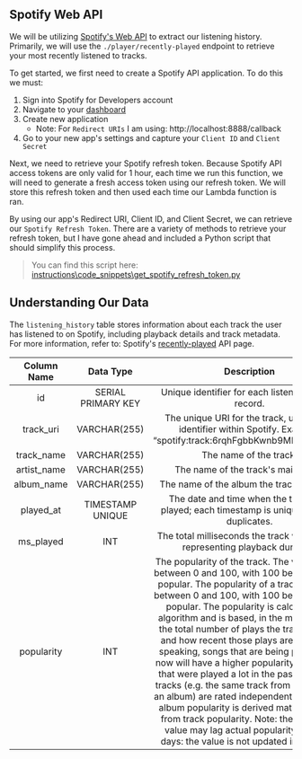 ## Spotify Web API

We will be utilizing [Spotify's Web API](https://developer.spotify.com/documentation/web-api) to extract our listening history. Primarily, we will use the `./player/recently-played` endpoint to retrieve your most recently listened to tracks. 

To get started, we first need to create a Spotify API application. To do this we must:
1. Sign into Spotify for Developers account
1. Navigate to your [dashboard](https://developer.spotify.com/dashboard)
1. Create new application
    * Note: For `Redirect URIs` I am using: http://localhost:8888/callback  
1. Go to your new app's settings and capture your `Client ID` and `Client Secret`


Next, we need to retrieve your Spotify refresh token. Because Spotify API access tokens are only valid for 1 hour, each time we run this function, we will need to generate a fresh access token using our refresh token. We will store this refresh token and then used each time our Lambda function is ran.

By using our app's Redirect URI, Client ID, and Client Secret, we can retrieve our `Spotify Refresh Token`. There are a variety of methods to retrieve your refresh token, but I have gone ahead and included a Python script that should simplify this process.

> You can find this script here: [instructions\code_snippets\get_spotify_refresh_token.py](instructions/code_snippets/get_spotify_refresh_token.py)


## Understanding Our Data

The `listening_history` table stores information about each track the user has listened to on Spotify, including playback details and track metadata. 
For more information, refer to: Spotify's [recently-played](https://developer.spotify.com/documentation/web-api/reference/get-recently-played)
API page.


| Column Name |   Data Type  |                                                                                                                                                                                                                                                                                                                                                                                   Description                                                                                                                                                                                                                                                                                                                                                                                   |   |   |
|:-----------:|:------------:|:-------------------------------------------------------------------------------------------------------------------------------------------------------------------------------------------------------------------------------------------------------------------------------------------------------------------------------------------------------------------------------------------------------------------------------------------------------------------------------------------------------------------------------------------------------------------------------------------------------------------------------------------------------------------------------------------------------------------------------------------------------------------------------:|---|---|
| id          | SERIAL PRIMARY KEY       | Unique identifier for each listening history record.                                                                                                                                                                                                                                                                                                                                                                                                                                                                                                                                                                                                                                                                                                                            |   |   |
| track_uri   | VARCHAR(255) | The unique URI for the track, used as an identifier within Spotify. Example: “spotify:track:6rqhFgbbKwnb9MLmUQDhG6”                                                                                                                                                                                                                                                                                                                                                                                                                                                                                                                                                                                                                                                             |   |   |
| track_name  | VARCHAR(255) | The name of the track.                                                                                                                                                                                                                                                                                                                                                                                                                                                                                                                                                                                                                                                                                                                                                          |   |   |
| artist_name | VARCHAR(255) | The name of the track's main artist.                                                                                                                                                                                                                                                                                                                                                                                                                                                                                                                                                                                                                                                                                                                                            |   |   |
| album_name  | VARCHAR(255) | The name of the album the track is part of.                                                                                                                                                                                                                                                                                                                                                                                                                                                                                                                                                                                                                                                                                                                                     |   |   |
| played_at   | TIMESTAMP UNIQUE    | The date and time when the track was played; each timestamp is unique to avoid duplicates.                                                                                                                                                                                                                                                                                                                                                                                                                                                                                                                                                                                                                                                                                      |   |   |
| ms_played   | INT          | The total milliseconds the track was played, representing playback duration.                                                                                                                                                                                                                                                                                                                                                                                                                                                                                                                                                                                                                                                                                                    |   |   |
| popularity  | INT          | The popularity of the track. The value will be between 0 and 100, with 100 being the most popular. The popularity of a track is a value between 0 and 100, with 100 being the most popular. The popularity is calculated by algorithm and is based, in the most part, on the total number of plays the track has had and how recent those plays are. Generally speaking, songs that are being played a lot now will have a higher popularity than songs that were played a lot in the past. Duplicate tracks (e.g. the same track from a single and an album) are rated independently. Artist and album popularity is derived mathematically from track popularity.  Note: the popularity value may lag actual popularity by a few days: the value is not updated in real time. |   |   |
